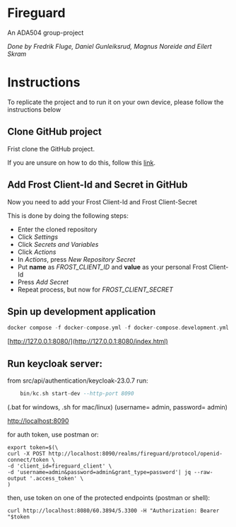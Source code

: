 # Fireguard
 An ADA504 group-project

*Done by Fredrik Fluge, Daniel Gunleiksrud, Magnus Noreide and Eilert Skram*



# Instructions 

To replicate the project and to run it on your own device, please follow the instructions below

## Clone GitHub project
Frist clone the GitHub project.

If you are unsure on how to do this, follow this [link](https://docs.github.com/en/repositories/creating-and-managing-repositories/cloning-a-repository).

## Add Frost Client-Id and Secret in GitHub
Now you need to add your Frost Client-Id and Frost Client-Secret

This is done by doing the following steps:
- Enter the cloned repository
- Click *Settings*
- Click *Secrets and Variables*
- Click *Actions*
- In *Actions*, press *New Repository Secret*
- Put **name** as *FROST_CLIENT_ID* and **value** as your personal Frost Client-Id
- Press *Add Secret*
- Repeat process, but now for *FROST_CLIENT_SECRET*

## Spin up development application
```haskell
docker compose -f docker-compose.yml -f docker-compose.development.yml up
```

[http://127.0.0.1:8080/](http://127.0.0.1:8080/index.html)

## Run keycloak server:

from src/api/authentication/keycloak-23.0.7 run:

```haskell
    bin/kc.sh start-dev --http-port 8090
```

(.bat for windows, .sh for mac/linux)
 (username= admin, password= admin)

[http://localhost:8090](http://127.0.0.1:8090)

for auth token, use postman or:

```shell
export token=$(\
curl -X POST http://localhost:8090/realms/fireguard/protocol/openid-connect/token \
-d 'client_id=fireguard_client' \
-d 'username=admin&password=admin&grant_type=password'| jq --raw-output '.access_token' \
)
```

then, use token on one of the protected endpoints (postman or shell):
```shell
curl http://localhost:8080/60.3894/5.3300 -H "Authorization: Bearer "$token
```
